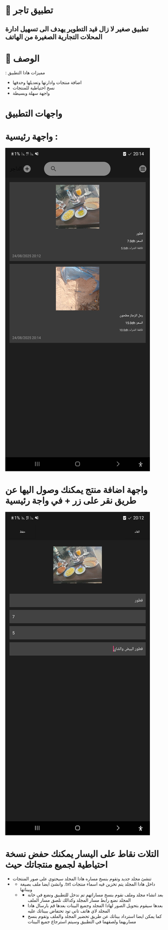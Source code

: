 # 🚀 تطبيق تاجر 


تطبيق صغير لا زال قيد التطوير يهدف الى تسهيل ادارة المحلات التجارية الصغيرة من الهاتف
---

# 📖 الوصف
: مميزات هادا التطبيق  

- اضافة منتجات وادارتها وتعديلها وحدفها
- نسخ احتياطية للمنتجات
- واجهة سهلة وبسيطة

# واجهات التطبيق 
# واجهة رئيسية :
  
  ![شعار المشروع](img/Screenshot_20250824_201456.jpg)

  
# واجهة اضافة منتج يمكنك وصول اليها عن طريق نقر على زر + في واجة رئيسية


![شعار المشروع](img/Screenshot_20250824_201233.jpg)

# التلات نقاط على اليسار يمكنك حفض نسخة احتياطية لجميع منتجاتك حيث 
- تنشئ مجلد جديد وتقوم بنسخ مساره هادا المجلد سيحتوي على صور المنتجات
- - وانشئ ايضا ملف بصيغة .txt داخل هادا المجلد يتم تخزين فيه اسماء منتجات وبيناتها
  - - بعد انشاء مجلد وملف نقوم بنسخ مساراتهم تم ندخل للتطبيق ونضع في خانة المجلد نضع رابط مسار المجلد وكدالك نلصق مسار الملف
    - بعدها سيقوم بتحويل الصور لهادا المجلد وجميع البينات بعدها قم بارسال هادا المجلد لاي هاتف تاني تود تحتفاض ببيناتك عليه
    - كما يمكن ايضا استرداد بيناتك عن طريق تحضير المجلد والملف وتقوم بنسخ مساريهما ولصقهما في التطبيق وسيتم استرجاع جميع البينات
